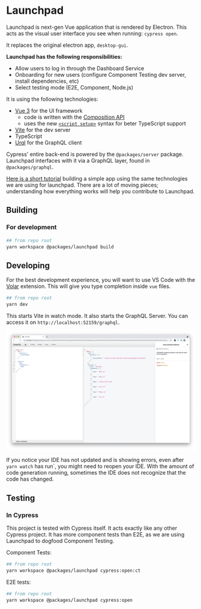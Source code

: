 # Launchpad

Launchpad is next-gen Vue application that is rendered by Electron. This acts as the visual user interface you see when running: `cypress open`.

It replaces the original electron app, `desktop-gui`.

**Launchpad has the following responsibilities:**

- Allow users to log in through the Dashboard Service
- Onboarding for new users (configure Component Testing dev server, install dependencies, etc)
- Select testing mode (E2E, Component, Node.js)

It is using the following technologies:

- [Vue 3](https://v3.vuejs.org/guide/introduction.html) for the UI framework
  - code is written with the [Composition API](https://v3.vuejs.org/guide/composition-api-introduction.html) 
  - uses the new [`<script setup>`](https://v3.vuejs.org/api/sfc-script-setup.html#basic-syntax) syntax for beter TypeScript support
- [Vite](https://vitejs.dev/) for the dev server
- TypeScript
- [Urql](https://formidable.com/open-source/urql/) for the GraphQL client

Cypress' entire back-end is powered by the `@packages/server` package. Launchpad interfaces with it via a GraphQL layer, found in `@packages/graphql`.

[Here is a short tutorial](https://github.com/lmiller1990/vue-3-urql-example) building a simple app using the same technologies we are using for launchpad. There are a lot of moving pieces; understanding how everything works will help you contribute to Launchpad.

## Building

### For development

```bash
## from repo root
yarn workspace @packages/launchpad build
```

## Developing

For the best development experience, you will want to use VS Code with the [Volar](https://marketplace.visualstudio.com/items?itemName=johnsoncodehk.volar) extension. This will give you type completion inside `vue` files.


```bash
## from repo root
yarn dev
```

This starts Vite in watch mode. It also starts the GraphQL Server. You can access it on `http://localhost:52159/graphql`.

![graphql](../graphql/gql.png)

If you notice your IDE has not updated and is showing errors, even after `yarn watch` has run`, you might need to reopen your IDE. With the amount of code generation running, sometimes the IDE does not recognize that the code has changed.

## Testing

### In Cypress

This project is tested with Cypress itself. It acts exactly like any other Cypress project. It has more component tests than E2E, as we are using Launchpad to dogfood Component Testing.

Component Tests:

```bash
## from repo root
yarn workspace @packages/launchpad cypress:open:ct
```

E2E tests:

```bash
## from repo root
yarn workspace @packages/launchpad cypress:open
```
